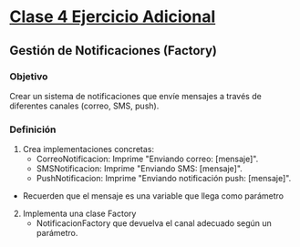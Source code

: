 # [Clase 4 Ejercicio Adicional](src/App.java)
## Gestión de Notificaciones (Factory)
### Objetivo
Crear un sistema de notificaciones que envíe mensajes a través de diferentes canales (correo, SMS, push).
### Definición
1.  Crea implementaciones concretas:
    -	CorreoNotificacion: Imprime "Enviando correo: [mensaje]".
    -	SMSNotificacion: Imprime "Enviando SMS: [mensaje]".
    -	PushNotificacion: Imprime "Enviando notificación push: [mensaje]".
- Recuerden que el mensaje es una variable que llega como parámetro
2. Implementa una clase Factory           
    - NotificacionFactory que devuelva el canal adecuado según un parámetro.
